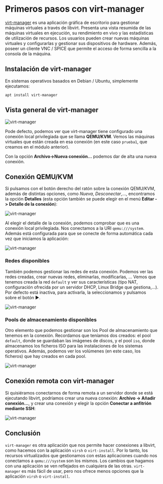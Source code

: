 # Primeros pasos con virt-manager

[virt-manager](https://virt-manager.org/) es una aplicación gráfica de escritorio para gestionar máquinas virtuales a través de libvirt. Presenta una vista resumida de las máquinas virtuales en ejecución, su rendimiento en vivo y las estadísticas de utilización de recursos. Los usuarios pueden crear nuevas máquinas virtuales y configurarlas y gestionar sus dispositivos de hardware. Además, poseer un cliente VNC / SPICE que permite el acceso de forma sencilla a la consola de la máquina.

## Instalación de virt-manager

En sistemas operativos basados en Debian / Ubuntu, simplemente ejecutamos:

```
apt install virt-manager
```

## Vista general de virt-manager

![virt-manager](img/virt-manager1.png)

Pode defecto, podemos ver que virt-manager tiene configurado una conexión local privilegiada que se llama **QEMU/KVM**. Vemos las máquinas virtuales que están creada en esa conexión (en este caso `prueba1`, que creamos en el módulo anterior).

Con la opción **Archivo->Nueva conexión...** podemos dar de alta una nueva conexión.

## Conexión QEMU/KVM

Si pulsamos con el botón derecho del ratón sobre la conexión QEMU/KVM, además de distintas opciones, como *Nueva*, *Desconectar*,..., encontramos la opción **Detalles** (esta opción también se puede elegir en el menú **Editar -> Detalle de la conexión**):

![virt-manager](img/virt-manager2.png)

Al elegir el detalle de la conexión, podemos comprobar que es una conexión local privilegiada. Nos conectamos a la URI `qemu:///system`. Además está configurada para que se conecte de forma automática cada vez que iniciamos la aplicación:

![virt-manager](img/virt-manager3.png)

### Redes disponibles

También podemos gestionar las redes de esta conexión. Podemos ver las redes creadas, crear nuevas redes, eliminarlas, modificarlas, ... Vemos que tenemos creada la red `default` y ver sus características (tipo NAT, configuración ofrecida por un servidor  DHCP, Linux Bridge que gestiona,...). Por defecto está inactiva, para activarla, la seleccionamos y pulsamos sobre el botón ▶.

![virt-manager](img/virt-manager4.png)

### Pools de almacenamiento disponibles

Otro elemento que podemos gestionar son los Pool de almacenamiento que tenemos en la conexión. Recordamos que teníamos dos creados: el pool `default`, donde se guardaban las imágenes de discos, y el pool `iso`, donde almacenamos los ficheros ISO para las instalaciones de los sistemas operativos. Además, podemos ver los volúmenes (en este caso, los ficheros) que hay creados en cada pool.

![virt-manager](img/virt-manager5.png)

## Conexión remota con virt-manager

Si quisiéramos conectarnos de forma remota a un servidor donde se está ejecutando libvirt, podríamos crear una nueva conexión: **Archivo -> Añadir conexión...**, y crear una conexión y elegir la opción **Conectar a anfitrión mediante SSH**:

![virt-manager](img/virt-manager4-1.png)

## Conclusión

`virt-manager` es otra aplicación que nos permite hacer conexiones a libvirt, como hacemos con la aplicación `virsh` o `virt-install`. Por lo tanto, los recursos virtualizados que gestionamos con estas aplicaciones cuando nos conectamos a `qemu:///system` son los mismos. Los cambios que hagamos con una aplicación se ven reflejados en cualquiera de las otras. `virt-manager` es más fácil de usar, pero nos ofrece menos opciones que la aplicación `virsh` o `virt-install`.
